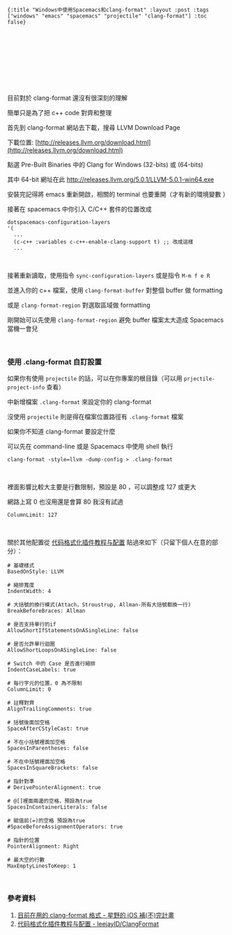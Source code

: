     {:title "Windows中使用Spacemacs和clang-format" :layout :post :tags ["windows" "emacs" "spacemacs" "projectile" "clang-format"] :toc false}


# 　


## 　

目前對於 clang-format 還沒有很深刻的理解

簡單只是為了把 c++ code 對齊和整理

首先到 clang-format 網站去下載，搜尋 LLVM Download Page

下載位置: [http://releases.llvm.org/download.html](http://releases.llvm.org/download.html)

點選 Pre-Built Binaries 中的 Clang for Windows (32-bits) 或 (64-bits)

其中 64-bit 網址在此 <http://releases.llvm.org/5.0.1/LLVM-5.0.1-win64.exe>

安裝完記得將 emacs 重新開啟，相關的 terminal 也要重開（才有新的環境變數 ）

接著在 spacemacs 中你引入 C/C++ 套件的位置改成

    dotspacemacs-configuration-layers
    '(
      ...
      (c-c++ :variables c-c++-enable-clang-support t) ;; 改成這樣
      ...

<br>

接著重新讀取，使用指令 `sync-configuration-layers` 或是指令 `M-m f e R`

並進入你的 c++ 檔案，使用 `clang-format-buffer` 對整個 buffer 做 formatting

或是 `clang-format-region` 對選取區域做 formatting

剛開始可以先使用 `clang-format-region` 避免 buffer 檔案太大造成 Spacemacs 當機一會兒

<br>


### 使用 .clang-format 自訂設置

如果你有使用 `projectile` 的話，可以在你專案的根目錄（可以用 `prjectile-project-info` 查看）

中新增檔案 `.clang-format` 來設定你的 clang-format

沒使用 `projectile` 則是得在檔案位置路徑有 `.clang-format` 檔案

如果你不知道 clang-format 要設定什麼

可以先在 command-line 或是 Spacemacs 中使用 shell 執行

    clang-format -style=llvm -dump-config > .clang-format

<br>

裡面影響比較大主要是行數限制，預設是 80 ，可以調整成 127 或更大

網路上寫 0 也沒用還是會算 80 我沒有試過

    ColumnLimit: 127

<br>

關於其他配置從 [代码格式化插件教程与配置](https://github.com/leejayID/ClangFormat) 貼過來如下（只留下個人在意的部分）：

    # 基礎樣式
    BasedOnStyle: LLVM

    # 縮排寬度
    IndentWidth: 4

    # 大括號的換行模式(Attach，Stroustrup, Allman-所有大括號都換一行)
    BreakBeforeBraces: Allman

    # 是否支持單行的if
    AllowShortIfStatementsOnASingleLine: false

    # 是否允許單行迴圈
    AllowShortLoopsOnASingleLine: false

    # Switch 中的 Case 是否進行縮排
    IndentCaseLabels: true

    # 每行字元的位置，0 為不限制
    ColumnLimit: 0

    # 註釋對齊
    AlignTrailingComments: true

    # 括號後面加空格
    SpaceAfterCStyleCast: true

    # 不在小括號裡面加空格
    SpacesInParentheses: false

    # 不在中括號裡面加空格
    SpacesInSquareBrackets: false

    # 指針對準
    # DerivePointerAlignment: true

    # @[]裡面兩邊的空格，預設為true
    SpacesInContainerLiterals: false

    # 賦值前(=)的空格 預設為true
    #SpaceBeforeAssignmentOperators: true

    # 指針的位置
    PointerAlignment: Right

    # 最大空的行數
    MaxEmptyLinesToKeep: 1

<br>


### 參考資料

1.  [目前在用的 clang-format 格式 - 星野的 iOS 補(不)完計畫](http://shoshino21.logdown.com/posts/448026-currently-in-clang-format-format)
2.  [代码格式化插件教程与配置 - leejayID/ClangFormat](https://github.com/leejayID/ClangFormat)

